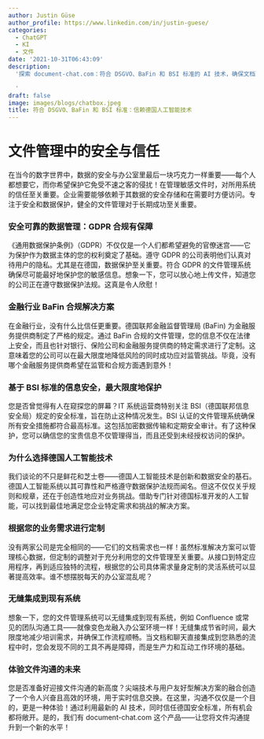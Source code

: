```yaml
---
author: Justin Güse
author_profile: https://www.linkedin.com/in/justin-guese/
categories:
  - ChatGPT
  - KI
  - 文件
date: '2021-10-31T06:43:09'
description:
  '探索 document-chat.com：符合 DSGVO、BaFin 和 BSI 标准的 AI 技术，确保文档聊天安全可靠。获取精准答案和正确来源！

  '
draft: false
image: images/blogs/chatbox.jpeg
title: 符合 DSGVO、BaFin 和 BSI 标准：信赖德国人工智能技术
---
```


# 文件管理中的安全与信任

在当今的数字世界中，数据的安全与办公室里最后一块巧克力一样重要——每个人都想要它，而你希望保护它免受不速之客的侵扰！在管理敏感文件时，对所用系统的信任至关重要。企业需要能够依赖于其数据的安全存储和在需要时方便访问。专注于安全和数据保护，健全的文件管理对于长期成功至关重要。

### 安全可靠的数据管理：GDPR 合规有保障

《通用数据保护条例》（GDPR）不仅仅是一个人们都希望避免的官僚迷宫——它为保护作为数据主体的您的权利奠定了基础。遵守 GDPR 的公司表明他们认真对待用户的隐私。尤其是在德国，数据保护至关重要。符合 GDPR 的文件管理系统确保尽可能最好地保护您的敏感信息。想象一下，您可以放心地上传文件，知道您的公司正在遵守数据保护法规。这真是令人欣慰！

### 金融行业 BaFin 合规解决方案

在金融行业，没有什么比信任更重要。德国联邦金融监督管理局 (BaFin) 为金融服务提供商制定了严格的规定。通过 BaFin 合规的文件管理，您的信息不仅在法律上安全，而且也针对银行、保险公司和金融服务提供商的特定需求进行了定制。这意味着您的公司可以在最大限度地降低风险的同时成功应对监管挑战。毕竟，没有哪个金融服务提供商希望在监管和合规方面遇到意外！

### 基于 BSI 标准的信息安全，最大限度地保护

您是否曾觉得有人在窥探您的屏幕？IT 系统运营商特别关注 BSI（德国联邦信息安全局）规定的安全标准，旨在防止这种情况发生。BSI 认证的文件管理系统确保所有安全措施都符合最高标准。这包括加密数据传输和定期安全审计。有了这种保护，您可以确信您的宝贵信息不仅管理得当，而且还受到未经授权访问的保护。

### 为什么选择德国人工智能技术

我们谈论的不只是鲜花和芝士卷——德国人工智能技术是创新和数据安全的基石。德国人工智能系统以其可靠性和严格遵守数据保护法规而闻名。但这不仅仅关乎规则和规章，还在于创造性地应对业务挑战。借助专门针对德国标准开发的人工智能，可以找到最佳地满足您企业特定需求和挑战的解决方案。

### 根据您的业务需求进行定制

没有两家公司是完全相同的——它们的文档需求也一样！虽然标准解决方案可以管理核心数据，但定制的调整对于充分利用您的文件管理至关重要。从接口到特定应用程序，再到适应独特的流程，根据您的公司具体需求量身定制的灵活系统可以显著提高效率。谁不想摆脱每天的办公室混乱呢？

### 无缝集成到现有系统

想象一下，您的文件管理系统可以无缝集成到现有系统，例如 Confluence 或常见的团队沟通工具——就像变色龙融入办公室环境一样！无缝集成节省时间，最大限度地减少培训需求，并确保工作流程顺畅。当文档和聊天直接集成到您熟悉的流程中时，您会发现不同的工具不再是障碍，而是生产力和互动工作环境的基础。

### 体验文件沟通的未来

您是否准备好迎接文件沟通的新高度？尖端技术与用户友好型解决方案的融合创造了一个令人兴奋且高效的环境，用于实时信息交换。在这里，沟通不仅仅是一个目的，更是一种体验！通过利用最新的 AI 技术，同时信任德国安全标准，所有机会都将敞开。是的，我们有 document-chat.com 这个产品——让您将文件沟通提升到一个新的水平！
